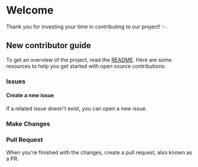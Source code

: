 # Welcome

Thank you for investing your time in contributing to our project! :sparkles:. 


## New contributor guide

To get an overview of the project, read the [README](README.md). Here are some resources to help you get started with open source contributions:


### Issues

#### Create a new issue

If a related issue doesn't exist, you can open a new issue.


### Make Changes


### Pull Request

When you're finished with the changes, create a pull request, also known as a PR.

